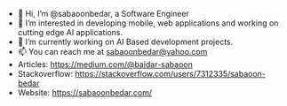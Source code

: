 - 👋 Hi, I’m @sabaoonbedar, a Software Engineer
- 👀 I’m interested in developing mobile, web applications and working on cutting edge AI applications.
- 🌱 I’m currently working on AI Based development projects.
- 📫 You can reach me at sabaoonbedar@yahoo.com
- Articles: https://medium.com/@baidar-sabaoon
- Stackoverflow: https://stackoverflow.com/users/7312335/sabaoon-bedar
- Website: https://sabaoonbedar.com/
<!---
sabaoonbedar/sabaoonbedar is a ✨ special ✨ repository because its `README.md` (this file) appears on your GitHub profile.
You can click the Preview link to take a look at your changes.
--->
